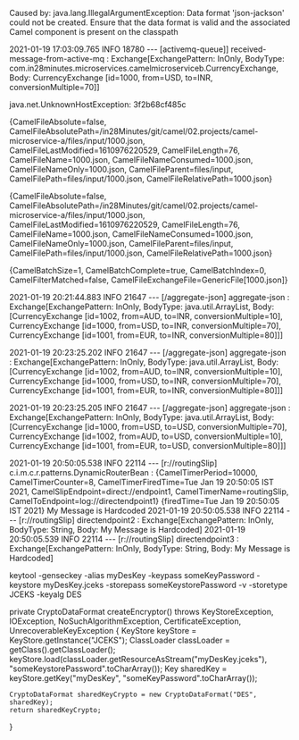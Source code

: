 Caused by: java.lang.IllegalArgumentException: 
Data format 'json-jackson' could not be created. 
Ensure that the data format is valid and the associated Camel component is present on the classpath

2021-01-19 17:03:09.765  INFO 18780 --- [activemq-queue]] received-message-from-active-mq          : Exchange[ExchangePattern: InOnly, BodyType: com.in28minutes.microservices.camelmicroserviceb.CurrencyExchange, Body: CurrencyExchange [id=1000, from=USD, to=INR, conversionMultiple=70]]


java.net.UnknownHostException: 3f2b68cf485c

{CamelFileAbsolute=false, CamelFileAbsolutePath=/in28Minutes/git/camel/02.projects/camel-microservice-a/files/input/1000.json, CamelFileLastModified=1610976220529, CamelFileLength=76, CamelFileName=1000.json, CamelFileNameConsumed=1000.json, CamelFileNameOnly=1000.json, CamelFileParent=files/input, CamelFilePath=files/input/1000.json, CamelFileRelativePath=1000.json}

{CamelFileAbsolute=false, CamelFileAbsolutePath=/in28Minutes/git/camel/02.projects/camel-microservice-a/files/input/1000.json, CamelFileLastModified=1610976220529, CamelFileLength=76, CamelFileName=1000.json, CamelFileNameConsumed=1000.json, CamelFileNameOnly=1000.json, CamelFileParent=files/input, CamelFilePath=files/input/1000.json, CamelFileRelativePath=1000.json} 

{CamelBatchSize=1, CamelBatchComplete=true, CamelBatchIndex=0, CamelFilterMatched=false, CamelFileExchangeFile=GenericFile[1000.json]}


2021-01-19 20:21:44.883  INFO 21647 --- [/aggregate-json] aggregate-json                           : Exchange[ExchangePattern: InOnly, BodyType: java.util.ArrayList, Body: [CurrencyExchange [id=1002, from=AUD, to=INR, conversionMultiple=10], CurrencyExchange [id=1000, from=USD, to=INR, conversionMultiple=70], CurrencyExchange [id=1001, from=EUR, to=INR, conversionMultiple=80]]]



2021-01-19 20:23:25.202  INFO 21647 --- [/aggregate-json] aggregate-json                           : Exchange[ExchangePattern: InOnly, BodyType: java.util.ArrayList, Body: [CurrencyExchange [id=1002, from=AUD, to=INR, conversionMultiple=10], CurrencyExchange [id=1000, from=USD, to=INR, conversionMultiple=70], CurrencyExchange [id=1001, from=EUR, to=INR, conversionMultiple=80]]]

2021-01-19 20:23:25.205  INFO 21647 --- [/aggregate-json] aggregate-json                           : Exchange[ExchangePattern: InOnly, BodyType: java.util.ArrayList, Body: [CurrencyExchange [id=1000, from=USD, to=USD, conversionMultiple=70], CurrencyExchange [id=1002, from=AUD, to=USD, conversionMultiple=10], CurrencyExchange [id=1001, from=EUR, to=USD, conversionMultiple=80]]]


2021-01-19 20:50:05.538  INFO 22114 --- [r://routingSlip] c.i.m.c.r.patterns.DynamicRouterBean     : {CamelTimerPeriod=10000, CamelTimerCounter=8, CamelTimerFiredTime=Tue Jan 19 20:50:05 IST 2021, CamelSlipEndpoint=direct://endpoint1, CamelTimerName=routingSlip, CamelToEndpoint=log://directendpoint1} {firedTime=Tue Jan 19 20:50:05 IST 2021} My Message is Hardcoded
2021-01-19 20:50:05.538  INFO 22114 --- [r://routingSlip] directendpoint2                          : Exchange[ExchangePattern: InOnly, BodyType: String, Body: My Message is Hardcoded]
2021-01-19 20:50:05.539  INFO 22114 --- [r://routingSlip] directendpoint3                          : Exchange[ExchangePattern: InOnly, BodyType: String, Body: My Message is Hardcoded]


keytool -genseckey -alias myDesKey -keypass someKeyPassword -keystore myDesKey.jceks -storepass someKeystorePassword -v -storetype JCEKS -keyalg DES

private CryptoDataFormat createEncryptor() throws KeyStoreException, IOException, NoSuchAlgorithmException,
		CertificateException, UnrecoverableKeyException {
	KeyStore keyStore = KeyStore.getInstance("JCEKS");
	ClassLoader classLoader = getClass().getClassLoader();
	keyStore.load(classLoader.getResourceAsStream("myDesKey.jceks"), "someKeystorePassword".toCharArray());
	Key sharedKey = keyStore.getKey("myDesKey", "someKeyPassword".toCharArray());

	CryptoDataFormat sharedKeyCrypto = new CryptoDataFormat("DES", sharedKey);
	return sharedKeyCrypto;
}